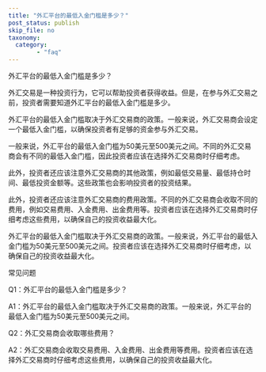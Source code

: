 ```yaml
---
title: "外汇平台的最低入金门槛是多少？"
post_status: publish
skip_file: no
taxonomy:
  category:
        - "faq"
---
```


外汇平台的最低入金门槛是多少？

外汇交易是一种投资行为，它可以帮助投资者获得收益。但是，在参与外汇交易之前，投资者需要知道外汇平台的最低入金门槛是多少。

外汇平台的最低入金门槛取决于外汇交易商的政策。一般来说，外汇交易商会设定一个最低入金门槛，以确保投资者有足够的资金参与外汇交易。

一般来说，外汇平台的最低入金门槛为50美元至500美元之间。不同的外汇交易商会有不同的最低入金门槛，因此投资者应该在选择外汇交易商时仔细考虑。

此外，投资者还应该注意外汇交易商的其他政策，例如最低交易量、最低持仓时间、最低投资金额等。这些政策也会影响投资者的投资结果。

此外，投资者还应该注意外汇交易商的费用政策。不同的外汇交易商会收取不同的费用，例如交易费用、入金费用、出金费用等。投资者应该在选择外汇交易商时仔细考虑这些费用，以确保自己的投资收益最大化。

外汇平台的最低入金门槛取决于外汇交易商的政策。一般来说，外汇平台的最低入金门槛为50美元至500美元之间。投资者应该在选择外汇交易商时仔细考虑，以确保自己的投资收益最大化。

常见问题

Q1：外汇平台的最低入金门槛是多少？

A1：外汇平台的最低入金门槛取决于外汇交易商的政策。一般来说，外汇平台的最低入金门槛为50美元至500美元之间。

Q2：外汇交易商会收取哪些费用？

A2：外汇交易商会收取交易费用、入金费用、出金费用等费用。投资者应该在选择外汇交易商时仔细考虑这些费用，以确保自己的投资收益最大化。
